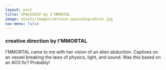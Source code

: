 ```yaml
---
layout: post
title: SPACESHIP by I'MMORTAL
image: assets/images/versace-spaceship/white.jpg
nav-menu: false
---
```


### creative direction by I'MMORTAL

I'MMORTAL came to me with her vision of an alien abduction. Captives on an vessel breaking the laws of physics, light, and sound. Was this based on an AO3 fic? Probably!

<div class="box alt">
    <div class="row 50% uniform">
        <div class="4u"><span class="image fit"><img src="{% link assets/images/versace-spaceship/yt1.jpeg %}" alt="" /></span></div>
        <div class="4u"><span class="image fit"><img src="{% link assets/images/versace-spaceship/versace.jpg %}" alt="" /></span></div>
        <div class="4u$"><span class="image fit"><img src="{% link assets/images/versace-spaceship/white.jpg %}" alt="" /></span></div>
    </div>
</div>